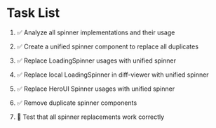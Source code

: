 # Task List

1. ✅ Analyze all spinner implementations and their usage

2. ✅ Create a unified spinner component to replace all duplicates

3. ✅ Replace LoadingSpinner usages with unified spinner

4. ✅ Replace local LoadingSpinner in diff-viewer with unified spinner

5. ✅ Replace HeroUI Spinner usages with unified spinner

6. ✅ Remove duplicate spinner components

7. 🔄 Test that all spinner replacements work correctly



